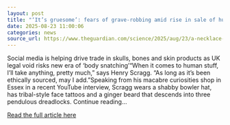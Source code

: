 ```yaml
---
layout: post
title: "‘It’s gruesome’: fears of grave-robbing amid rise in sale of human remains"
date: 2025-08-23 11:00:06 
categories: news
source_url: https://www.theguardian.com/science/2025/aug/23/a-necklace-of-teeth-isnt-acceptable-the-battle-over-the-rise-in-sales-of-human-remains
---
```


Social media is helping drive trade in skulls, bones and skin products as UK legal void risks new era of ‘body snatching’“When it comes to human stuff, I’ll take anything, pretty much,” says Henry Scragg. “As long as it’s been ethically sourced, may I add.”Speaking from his macabre curiosities shop in Essex in a recent YouTube interview, Scragg wears a shabby bowler hat, has tribal-style face tattoos and a ginger beard that descends into three pendulous dreadlocks. Continue reading...

[Read the full article here](https://www.theguardian.com/science/2025/aug/23/a-necklace-of-teeth-isnt-acceptable-the-battle-over-the-rise-in-sales-of-human-remains)
